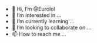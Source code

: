 - 👋 Hi, I’m @Eurolol
- 👀 I’m interested in ...
- 🌱 I’m currently learning ...
- 💞️ I’m looking to collaborate on ...
- 📫 How to reach me ...

<!---
Eurolol/Eurolol is a ✨ special ✨ repository because its `README.md` (this file) appears on your GitHub profile.
You can click the Preview link to take a look at your changes.
--->

